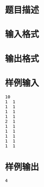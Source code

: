 

# 题目描述



# 输入格式



# 输出格式



# 样例输入


<pre>10
1  1
1  1
1  1
1  1
2  1
1  1
1  1
1  1
1  1
1  1
</pre>

# 样例输出


<pre>4</pre>
<br/>
